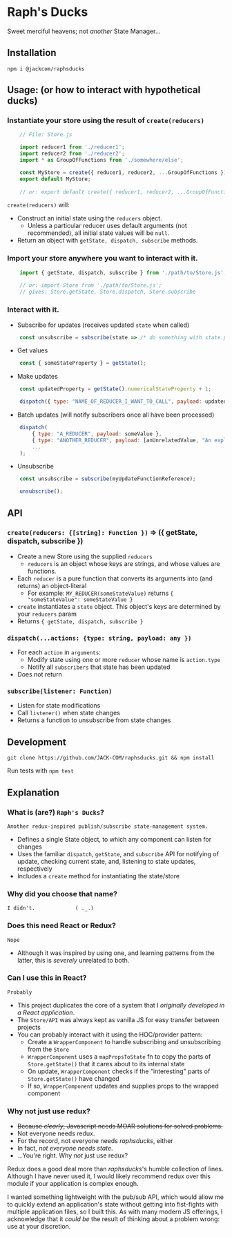 # Raph's Ducks
Sweet merciful heavens; not _another_ State Manager...

## Installation
    npm i @jackcom/raphsducks

## Usage: (or how to interact with hypothetical ducks)
### Instantiate your store using the result of `create(reducers)`
```javascript
    // File: Store.js

    import reducer1 from './reducer1';
    import reducer2 from './reducer2';
    import * as GroupOfFunctions from './somewhere/else';

    const MyStore = create({ reducer1, reducer2, ...GroupOfFunctions });
    export default MyStore;
    
    // or: export default create({ reducer1, reducer2, ...GroupOfFunctions });
```
`create(reducers)` will: 
* Construct an initial state using the `reducers` object. 
    * Unless a particular reducer uses default arguments (not recommended), all initial state values will be `null`. 
* Return an object with `getState, dispatch, subscribe` methods.

### Import your store anywhere you want to interact with it.
```javascript
    import { getState, dispatch, subscribe } from './path/to/Store.js';
    
    // or: import Store from './path/to/Store.js';
    // gives: Store.getState, Store.dispatch, Store.subscribe 
```

### Interact with it.
* Subscribe for updates (receives updated `state` when called)
```javascript
    const unsubscribe = subscribe(state => /* do something with state.properties */);
```

* Get values
```javascript
    const { someStateProperty } = getState();
```
    
* Make updates
```javascript
    const updatedProperty = getState().numericalStateProperty + 1;

    dispatch({ type: "NAME_OF_REDUCER_I_WANT_TO_CALL", payload: updatedProperty });
```

* Batch updates (will notify subscribers once all have been processed)
```javascript
    dispatch(
        { type: "A_REDUCER", payload: someValue },
        { type: "ANOTHER_REDUCER", payload: [anUnrelatedValue, "An expletive"] },
        ...
    );
```

* Unsubscribe
```javascript
    const unsubscribe = subscribe(myUpdateFunctionReference);

    unsubscribe();
```

## API
### `create(reducers: {[string]: Function })` => ({ getState, dispatch, subscribe })
* Create a new Store using the supplied `reducers`
    * `reducers` is an object whose keys are strings, and whose values are functions.
* Each `reducer` is a pure function that converts its arguments into (and returns) an object-literal
    * For example: `MY_REDUCER(someStateValue)` returns `{ "someStateValue": someStateValue }`
* `create` instantiates a `state` object. This object's keys are determined by your `reducers` param
* Returns `{ getState, dispatch, subscribe }`

### `dispatch(...actions: {type: string, payload: any })`
* For each `action` in `arguments`:
    * Modify state using one or more `reducer` whose name is `action.type`
    * Notify all `subscribers` that state has been updated
* Does not return

### `subscribe(listener: Function)`
* Listen for state modifications
* Call `listener()` when state changes
* Returns a function to unsubscribe from state changes


## Development
    git clone https://github.com/JACK-COM/raphsducks.git && npm install 

Run tests with `npm test`


## Explanation 
### What is (are?) `Raph's Ducks`?
    Another redux-inspired publish/subscribe state-management system. 
* Defines a single State object, to which any component can listen for changes
* Uses the familiar `dispatch`, `getState`, and `subscribe` API for notifying of update, checking current state, and, listening to state updates, respectively
* Includes a `create` method for instantiating the state/store

### Why did you choose that name?
    I didn't.             ( ._.)


### Does this need React or Redux?
    Nope
* Although it was inspired by using one, and learning patterns from the latter, this is _severely_ unrelated to both. 

### Can I use this in React?
    Probably
* This project duplicates the core of a system that I _originally developed in a React application_. 
* The `Store/API` was always kept as vanilla JS for easy transfer between projects
* You can probably interact with it using the HOC/provider pattern:
    * Create a `WrapperComponent` to handle subscribing and unsubscribing from the `Store`
    * `WrapperComponent` uses a `mapPropsToState` fn to copy the parts of `Store.getState()` that it cares about to its internal state
    * On update, `WrapperComponent` checks if the "interesting" parts of `Store.getState()` have changed
    * If so, `WrapperComponent` updates and supplies props to the wrapped component

### Why not just use redux?
* ~~Because _clearly_, Javascript needs MOAR solutions for solved problems.~~
* Not everyone needs redux. 
* For the record, not everyone needs _raphsducks_, either
* In fact, _not everyone needs state_. 
* ...You're right. Why _not_ just use redux?

Redux does a good deal more than _raphsducks_'s humble collection of lines. Although I have never used it, I would likely recommend redux over this module if your application is complex enough. 

I wanted something lightweight with the pub/sub API, which would allow me to quickly extend an application's state without getting into fist-fights with multiple application files, so I built this. As with many modern JS offerings, I acknowledge that it _could be_ the result of thinking about a problem wrong: use at your discretion.